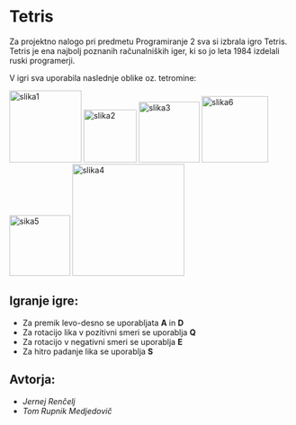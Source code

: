 # Tetris
Za projektno nalogo pri predmetu Programiranje 2 sva si izbrala igro Tetris. Tetris je ena najbolj poznanih računalniških iger, ki so jo leta 1984 izdelali ruski programerji.

V igri sva uporabila naslednje oblike oz. tetromine:

<img width="128" alt="slika1" src="https://user-images.githubusercontent.com/49916795/172921593-c0346996-03ed-42c7-9426-5d4b994b3208.png"> <img width="94" alt="slika2" src="https://user-images.githubusercontent.com/49916795/172921597-9fd2c778-133e-487f-9131-03ba5830f9e1.png"> <img width="108" alt="slika3" src="https://user-images.githubusercontent.com/49916795/172921606-12d2584d-5cb6-4c2c-88ea-747b4a278126.png"> <img width="118" alt="slika6" src="https://user-images.githubusercontent.com/49916795/172925277-67ffceca-9775-40b6-a0a2-b4313c94534d.png"> <img width="108" alt="sika5" src="https://user-images.githubusercontent.com/49916795/172925279-ab3d5c1f-e626-47c8-b086-b2d11974c990.png"> <img width="199" alt="slika4" src="https://user-images.githubusercontent.com/49916795/173145166-b13d0383-e6cc-446b-b8f2-3c9d4e814e4b.png">

## Igranje igre:

*	Za premik levo-desno se uporabljata **A** in **D**
*	Za rotacijo lika v pozitivni smeri se uporablja **Q**
*	Za rotacijo v negativni smeri se uporablja **E**
*	Za hitro padanje lika se uporablja **S**

## Avtorja:
* <em>Jernej Renčelj</em>
* <em>Tom Rupnik Medjedovič</em>
